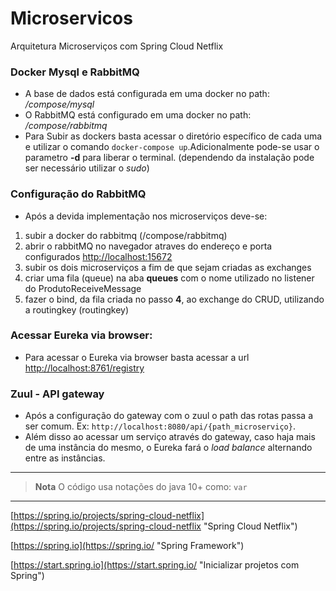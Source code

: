 # Microservicos
Arquitetura Microserviços com Spring Cloud Netflix

### Docker Mysql e RabbitMQ
- A base de dados está configurada em uma docker no path: _/compose/mysql_
- O RabbitMQ está configurado em uma docker no path: _/compose/rabbitmq_
- Para Subir as dockers basta acessar o diretório específico de cada uma e utilizar o comando `docker-compose up`.Adicionalmente pode-se usar o parametro **-d** para liberar o terminal. (dependendo da instalação pode ser necessário utilizar o _sudo_)

### Configuração do RabbitMQ
* Após a devida implementação nos microserviços deve-se:
1. subir a docker do rabbitmq (/compose/rabbitmq)
2. abrir o rabbitMQ no navegador atraves do endereço e porta configurados [http://localhost:15672](http://localhost:15672)
3. subir os dois microserviços a fim de que sejam criadas as exchanges
4. criar uma fila (queue) na aba **queues** com o nome utilizado no listener do ProdutoReceiveMessage
5. fazer o bind, da fila criada no passo **4**, ao exchange do CRUD, utilizando a routingkey (routingkey)

### Acessar Eureka via browser:
* Para acessar o Eureka via browser basta acessar a url [http://localhost:8761/registry](http://localhost:8761/registry/)

### Zuul - API gateway
* Após a configuração do gateway com o zuul o path das rotas passa a ser comum. Ex: `http://localhost:8080/api/{path_microserviço}`.
* Além disso ao acessar um serviço através do gateway, caso haja mais de uma instância do mesmo, o Eureka fará o _load balance_ alternando entre as instâncias.


---
 > **Nota** O código usa notações do java 10+ como: `var`

---


[https://spring.io/projects/spring-cloud-netflix](https://spring.io/projects/spring-cloud-netflix "Spring Cloud Netflix")

[https://spring.io](https://spring.io/ "Spring Framework")

[https://start.spring.io](https://start.spring.io/ "Inicializar projetos com Spring")
